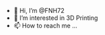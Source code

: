 - 👋 Hi, I’m @FNH72
- 👀 I’m interested in 3D Printing
- 📫 How to reach me ...

<!---
FNH72/FNH72 is a ✨ special ✨ repository because its `README.md` (this file) appears on your GitHub profile.
You can click the Preview link to take a look at your changes.
--->
